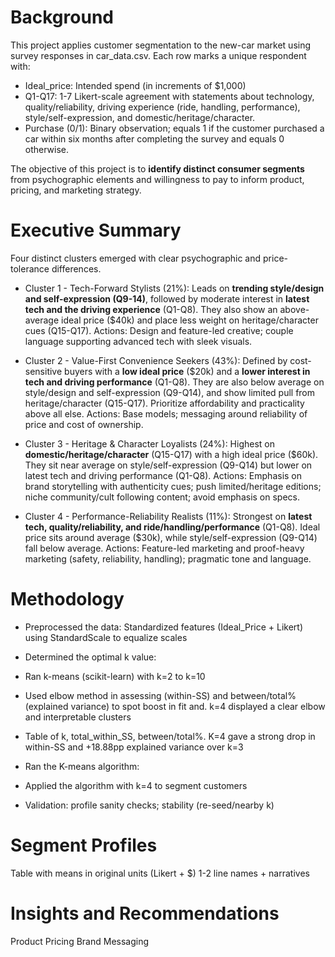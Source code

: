 # Background
This project applies customer segmentation to the new-car market using survey responses in car_data.csv. Each row marks a unique respondent with:
- Ideal_price: Intended spend (in increments of $1,000)
- Q1-Q17: 1-7 Likert-scale agreement with statements about technology, quality/reliability, driving experience (ride, handling, performance), style/self-expression, and domestic/heritage/character.
- Purchase (0/1): Binary observation; equals 1 if the customer purchased a car within six months after completing the survey and equals 0 otherwise. 

The objective of this project is to **identify distinct consumer segments** from psychographic elements and willingness to pay to inform product, pricing, and marketing strategy.


# Executive Summary
Four distinct clusters emerged with clear psychographic and price-tolerance differences.

- Cluster 1 - Tech-Forward Stylists (21%): Leads on **trending style/design and self-expression (Q9-14)**, followed by moderate interest in **latest tech and the driving experience** (Q1-Q8). They also show an above-average ideal price ($40k) and place less weight on heritage/character cues (Q15-Q17).
Actions: Design and feature-led creative; couple language supporting advanced tech with sleek visuals.

- Cluster 2 - Value-First Convenience Seekers (43%): Defined by cost-sensitive buyers with a **low ideal price** ($20k) and a **lower interest in tech and driving performance** (Q1-Q8). They are also below average on style/design and self-expression (Q9-Q14), and show limited pull from heritage/character (Q15-Q17). Prioritize affordability and practicality above all else.
Actions: Base models; messaging around reliability of price and cost of ownership.

- Cluster 3 - Heritage & Character Loyalists (24%): Highest on **domestic/heritage/character** (Q15-Q17) with a high ideal price ($60k). They sit near average on style/self-expression (Q9-Q14) but lower on latest tech and driving performance (Q1-Q8). 
Actions: Emphasis on brand storytelling with authenticity cues; push limited/heritage editions; niche community/cult following content; avoid emphasis on specs.

- Cluster 4 - Performance-Reliability Realists (11%): Strongest on **latest tech, quality/reliability, and ride/handling/performance** (Q1-Q8). Ideal price sits around average ($30k), while style/self-expression (Q9-Q14) fall below average.
Actions: Feature-led marketing and proof-heavy marketing (safety, reliability, handling); pragmatic tone and language.


# Methodology
- Preprocessed the data: Standardized features (Ideal_Price + Likert) using StandardScale to equalize scales

- Determined the optimal k value:
-   Ran k-means (scikit-learn) with k=2 to k=10
-   Used elbow method in assessing (within-SS) and between/total% (explained variance) to spot boost in fit and. k=4 displayed a clear elbow and interpretable clusters
-   Table of k, total_within_SS, between/total%.
K=4 gave a strong drop in within-SS and +18.88pp explained variance over k=3

- Ran the K-means algorithm: 
- Applied the algorithm with k=4 to segment customers
- Validation: profile sanity checks; stability (re-seed/nearby k)

# Segment Profiles
Table with means in original units (Likert + $)
1-2 line names + narratives

# Insights and Recommendations
Product
Pricing
Brand Messaging
